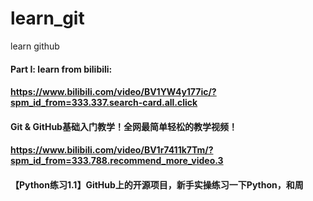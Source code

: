 # learn_git
learn github
#### Part I: learn from bilibili:
#### https://www.bilibili.com/video/BV1YW4y177ic/?spm_id_from=333.337.search-card.all.click
#### Git & GitHub基础入门教学！全网最简单轻松的教学视频！

#### https://www.bilibili.com/video/BV1r7411k7Tm/?spm_id_from=333.788.recommend_more_video.3
#### 【Python练习1.1】GitHub上的开源项目，新手实操练习一下Python，和周

